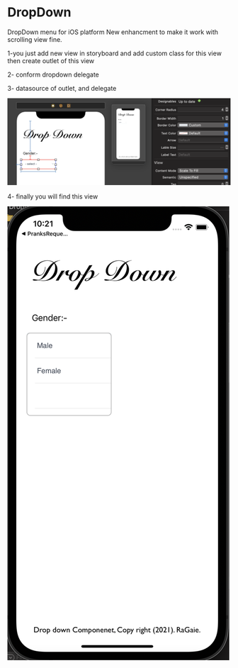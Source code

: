 # DropDown

DropDown menu for iOS platform 
New enhancment to make it work with scrolling view fine.

1-you just add new view in storyboard and add custom class for this view 
then create outlet of this view 

2- conform dropdown delegate 

3- datasource of outlet, and delegate 

 ![alt tag](https://github.com/ragaie/DropDown/blob/master/Screen%20Shot%202021-08-13%20at%2010.21.22%20AM.png)
 
 
 4- finally you will find this view 
 
 ![alt tag](https://github.com/ragaie/DropDown/blob/master/Screen%20Shot%202021-08-13%20at%2010.21.56%20AM.png)
 
